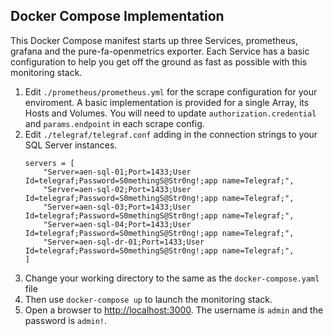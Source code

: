 
## Docker Compose Implementation

This Docker Compose manifest starts up three Services, prometheus, grafana and the pure-fa-openmetrics exporter. Each Service has a basic configuration to help you get off the ground as fast as possible with this monitoring stack. 

1. Edit `./prometheus/prometheus.yml` for the scrape configuration for your enviroment. A basic implementation is provided for a single Array, its Hosts and Volumes. You will need to update `authorization.credential` and `params.endpoint` in each scrape config.
1. Edit `./telegraf/telegraf.conf` adding in the connection strings to your SQL Server instances.
    ```
    servers = [
        "Server=aen-sql-01;Port=1433;User Id=telegraf;Password=S0methingS@Str0ng!;app name=Telegraf;",
        "Server=aen-sql-02;Port=1433;User Id=telegraf;Password=S0methingS@Str0ng!;app name=Telegraf;",
        "Server=aen-sql-03;Port=1433;User Id=telegraf;Password=S0methingS@Str0ng!;app name=Telegraf;",
        "Server=aen-sql-04;Port=1433;User Id=telegraf;Password=S0methingS@Str0ng!;app name=Telegraf;",
        "Server=aen-sql-dr-01;Port=1433;User Id=telegraf;Password=S0methingS@Str0ng!;app name=Telegraf;",
    ]
    ```
1. Change your working directory to the same as the `docker-compose.yaml` file
1. Then use `docker-compose up` to launch the monitoring stack.
1. Open a browser to [http://localhost:3000](http://localhost:3000). The username is `admin` and the password is `admin!`.